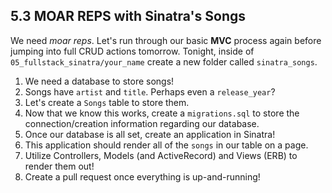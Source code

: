 
## 5.3 MOAR REPS with Sinatra's Songs

We need *moar reps*. Let's run through our basic **MVC** process again before jumping into full CRUD actions tomorrow. Tonight, inside of `05_fullstack_sinatra/your_name` create a new folder called `sinatra_songs`.

1. We need a database to store songs!
2. Songs have `artist` and `title`. Perhaps even a `release_year`?
3. Let's create a `Songs` table to store them.
4. Now that we know this works, create a `migrations.sql` to store the connection/creation information regarding our database.
5. Once our database is all set, create an application in Sinatra!
6. This application should render all of the `songs` in our table on a page.
7. Utilize Controllers, Models (and ActiveRecord) and Views (ERB) to render them out!
8. Create a pull request once everything is up-and-running!

